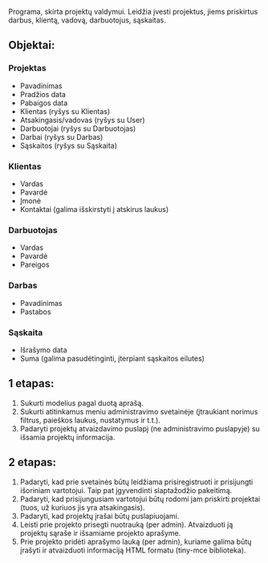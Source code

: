 Programa, skirta projektų valdymui. Leidžia įvesti projektus, jiems priskirtus darbus, klientą, vadovą, darbuotojus, sąskaitas.

## Objektai:

### Projektas
* Pavadinimas
* Pradžios data
* Pabaigos data
* Klientas (ryšys su Klientas)
* Atsakingasis/vadovas (ryšys su User)
* Darbuotojai (ryšys su Darbuotojas)
* Darbai (ryšys su Darbas)
* Sąskaitos (ryšys su Sąskaita)


### Klientas
* Vardas
* Pavardė
* Įmonė
* Kontaktai (galima išskirstyti į atskirus laukus)


### Darbuotojas
* Vardas
* Pavardė
* Pareigos


### Darbas
* Pavadinimas
* Pastabos


### Sąskaita
* Išrašymo data
* Suma
(galima pasudėtinginti, įterpiant sąskaitos eilutes)


## 1 etapas:
1. Sukurti modelius pagal duotą aprašą.
2. Sukurti atitinkamus meniu administravimo svetainėje (įtraukiant norimus filtrus, paieškos laukus, nustatymus ir t.t.).
2. Padaryti projektų atvaizdavimo puslapį (ne administravimo puslapyje) su išsamia projektų informacija.

## 2 etapas:
1. Padaryti, kad prie svetainės būtų leidžiama prisiregistruoti ir prisijungti išoriniam vartotojui. Taip pat įgyvendinti slaptažodžio pakeitimą.
2. Padaryti, kad prisijungusiam vartotojui būtų rodomi jam priskirti projektai (tuos, už kuriuos jis yra atsakingasis).
3. Padaryti, kad projektų įrašai būtų puslapiuojami.
4. Leisti prie projekto prisegti nuotrauką (per admin). Atvaizduoti ją projektų sąraše ir išsamiame projekto aprašyme.
5. Prie projekto pridėti aprašymo lauką (per admin), kuriame galima būtų įrašyti ir atvaizduoti informaciją HTML formatu (tiny-mce biblioteka).